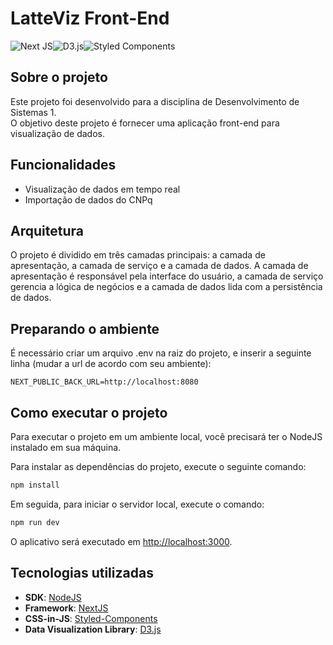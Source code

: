 # LatteViz Front-End

![Next JS](https://img.shields.io/badge/Next-black?style=for-the-badge&logo=next.js&logoColor=white)![D3.js](https://img.shields.io/badge/Data--Driven%20Documents-white?style=for-the-badge&logo=D3.js)![Styled Components](https://img.shields.io/badge/styled--components-DB7093?style=for-the-badge&logo=styled-components&logoColor=white)

## Sobre o projeto

Este projeto foi desenvolvido para a disciplina de Desenvolvimento de Sistemas 1.  
O objetivo deste projeto é fornecer uma aplicação front-end para visualização de dados.

## Funcionalidades

- Visualização de dados em tempo real
- Importação de dados do CNPq

## Arquitetura

O projeto é dividido em três camadas principais: a camada de apresentação, a camada de serviço e a camada de dados. A camada de apresentação é responsável pela interface do usuário, a camada de serviço gerencia a lógica de negócios e a camada de dados lida com a persistência de dados.

## Preparando o ambiente

É necessário criar um arquivo .env na raiz do projeto, e inserir a seguinte linha (mudar a url de acordo com seu ambiente):

```
NEXT_PUBLIC_BACK_URL=http://localhost:8080
```

## Como executar o projeto

Para executar o projeto em um ambiente local, você precisará ter o NodeJS instalado em sua máquina.

Para instalar as dependências do projeto, execute o seguinte comando:

```bash
npm install
```

Em seguida, para iniciar o servidor local, execute o comando:

```bash
npm run dev
```

O aplicativo será executado em [http://localhost:3000](http://localhost:3000).

## Tecnologias utilizadas

- **SDK**: [NodeJS](https://nodejs.org/)
- **Framework**: [NextJS](https://nextjs.org/)
- **CSS-in-JS**: [Styled-Components](https://styled-components.com/)
- **Data Visualization Library**: [D3.js](https://d3js.org/)
